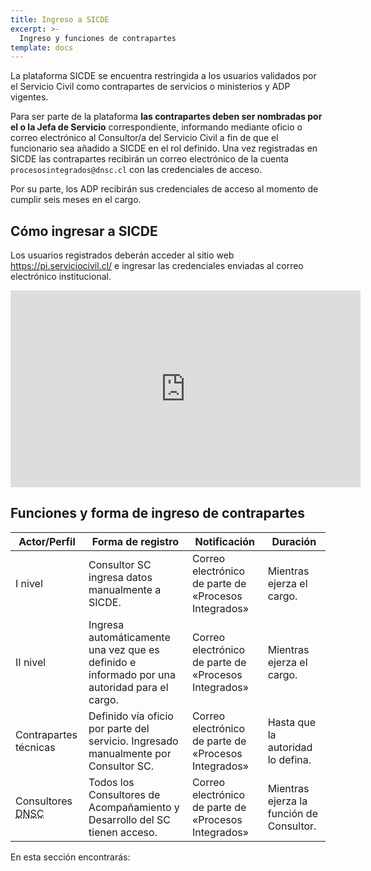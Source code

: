 ```yaml
---
title: Ingreso a SICDE
excerpt: >-
  Ingreso y funciones de contrapartes
template: docs
---
```

La plataforma SICDE se encuentra restringida a los usuarios validados por el Servicio Civil como contrapartes de servicios o ministerios y ADP vigentes.

Para ser parte de la plataforma **las contrapartes deben ser nombradas por el o la Jefa de Servicio** correspondiente, informando mediante oficio o correo electrónico al Consultor/a del Servicio Civil a fin de que el funcionario sea añadido a SICDE en el rol definido. Una vez registradas en SICDE las contrapartes recibirán un correo electrónico de la cuenta `procesosintegrados@dnsc.cl` con las credenciales de acceso.

Por su parte, los ADP recibirán sus credenciales de acceso al momento de cumplir seis meses en el cargo.

## Cómo ingresar a SICDE
Los usuarios registrados deberán acceder al sitio web https://pi.serviciocivil.cl/ e ingresar las credenciales enviadas al correo electrónico institucional.

<iframe width="560" height="315" src="https://www.youtube-nocookie.com/embed/USc0qSMXs4o" frameborder="0" allow="accelerometer; autoplay; clipboard-write; encrypted-media; gyroscope; picture-in-picture" allowfullscreen></iframe>

## Funciones y forma de ingreso de contrapartes

| Actor/Perfil          | Forma de registro                                                                            | Notificación                                         | Duración                                 |
|-----------------------|----------------------------------------------------------------------------------------------|------------------------------------------------------|------------------------------------------|
| I nivel               | Consultor SC ingresa datos manualmente a SICDE.                                              | Correo electrónico de parte de «Procesos Integrados» | Mientras ejerza el cargo.                |
| II nivel              | Ingresa automáticamente una vez que es definido e informado por una autoridad para el cargo. | Correo electrónico de parte de «Procesos Integrados» | Mientras ejerza el cargo.                |
| Contrapartes técnicas | Definido vía oficio por parte del servicio. Ingresado manualmente por Consultor SC.          | Correo electrónico de parte de «Procesos Integrados» | Hasta que la autoridad lo defina.        |
| Consultores <acronym title="Dirección Nacional del Servicio Civil">DNSC</acronym>      | Todos los Consultores de Acompañamiento y Desarrollo del SC tienen acceso.                   | Correo electrónico de parte de «Procesos Integrados» | Mientras ejerza la función de Consultor. |

En esta sección encontrarás: